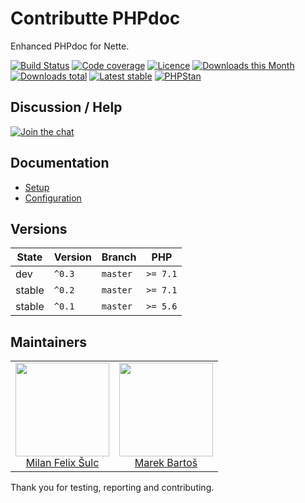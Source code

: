 # Contributte PHPdoc

Enhanced PHPdoc for Nette.

[![Build Status](https://img.shields.io/travis/contributte/phpdoc.svg?style=flat-square)](https://travis-ci.org/contributte/phpdoc)
[![Code coverage](https://img.shields.io/coveralls/contributte/phpdoc.svg?style=flat-square)](https://coveralls.io/r/contributte/phpdoc)
[![Licence](https://img.shields.io/packagist/l/contributte/phpdoc.svg?style=flat-square)](https://packagist.org/packages/contributte/phpdoc)
[![Downloads this Month](https://img.shields.io/packagist/dm/contributte/phpdoc.svg?style=flat-square)](https://packagist.org/packages/contributte/phpdoc)
[![Downloads total](https://img.shields.io/packagist/dt/contributte/phpdoc.svg?style=flat-square)](https://packagist.org/packages/contributte/phpdoc)
[![Latest stable](https://img.shields.io/packagist/v/contributte/phpdoc.svg?style=flat-square)](https://packagist.org/packages/contributte/phpdoc)
[![PHPStan](https://img.shields.io/badge/PHPStan-enabled-brightgreen.svg?style=flat-square)](https://github.com/phpstan/phpstan)

## Discussion / Help

[![Join the chat](https://img.shields.io/gitter/room/contributte/contributte.svg?style=flat-square)](http://bit.ly/ctteg)

## Documentation

- [Setup](.docs/README.md#setup)
- [Configuration](.docs/README.md#configuration)

## Versions

| State       | Version | Branch   | PHP      |
|-------------|---------|----------|----------|
| dev         | `^0.3`  | `master` | `>= 7.1` |
| stable      | `^0.2`  | `master` | `>= 7.1` |
| stable      | `^0.1`  | `master` | `>= 5.6` |

## Maintainers

<table>
  <tbody>
    <tr>
      <td align="center">
        <a href="https://github.com/f3l1x">
            <img width="150" height="150" src="https://avatars2.githubusercontent.com/u/538058?v=3&s=150">
        </a>
        </br>
        <a href="https://github.com/f3l1x">Milan Felix Šulc</a>
      </td>
      <td align="center">
        <a href="https://github.com/mabar">
            <img width="150" height="150" src="https://avatars0.githubusercontent.com/u/20974277?s=150&v=4">
        </a>
        </br>
        <a href="https://github.com/mabar">Marek Bartoš</a>
      </td>
    </tr>
  </tbody>
</table>

Thank you for testing, reporting and contributing.
